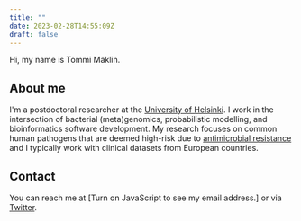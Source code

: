```yaml
---
title: ""
date: 2023-02-28T14:55:09Z
draft: false
---
```


Hi, my name is Tommi M&auml;klin.

## About me

I'm a postdoctoral researcher at the [University of
Helsinki](https://www.helsinki.fi/en/about-us/people/people-finder/tommi-maklin-9362251). I
work in the intersection of bacterial (meta)genomics, probabilistic
modelling, and bioinformatics software development. My research
focuses on common human pathogens that are deemed high-risk due to
[antimicrobial
resistance](https://www.who.int/news/item/27-02-2017-who-publishes-list-of-bacteria-for-which-new-antibiotics-are-urgently-needed)
and I typically work with clinical datasets from European countries.


## Contact
You can reach me at <script src="js/contact_me.js"></script><noscript>[Turn on JavaScript to see my email address.]</noscript> or via [Twitter](https://twitter.com/themaklin).
